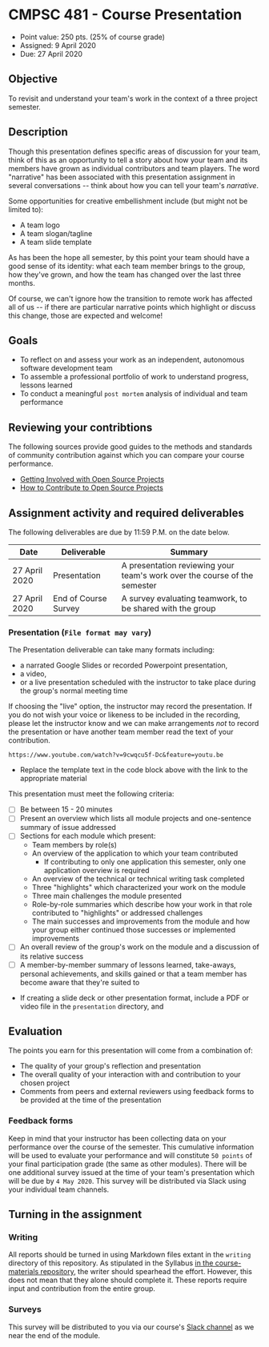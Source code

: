 # CMPSC 481 - Course Presentation

* Point value: 250 pts. (25% of course grade)
* Assigned: 9 April 2020
* Due: 27 April 2020

## Objective

To revisit and understand your team's work in the context of a three project semester.

## Description

Though this presentation defines specific areas of discussion for your team, think of this as an opportunity to tell a story about how your team and its members have grown as individual contributors and team players. The word "narrative" has been associated with this presentation assignment in several conversations -- think about how you can tell your team's _narrative_.

Some opportunities for creative embellishment include (but might not be limited to):

* A team logo
* A team slogan/tagline
* A team slide template

As has been the hope all semester, by this point your team should have a good sense of its identity: what each team member brings to the group, how they've grown, and how the team has changed over the last three months.

Of course, we can't ignore how the transition to remote work has affected all of us -- if there are particular narrative points which highlight or discuss this change, those are expected and welcome!

## Goals

* To reflect on and assess your work as an independent, autonomous software development team
* To assemble a professional portfolio of work to understand progress, lessons learned
* To conduct a meaningful `post mortem` analysis of individual and team performance

## Reviewing your contribtions

The following sources provide good guides to the methods and standards of community contribution against which you can compare your course performance.

* [Getting Involved with Open Source Projects](https://blog.teamtreehouse.com/getting-involved-open-source-projects)
* [How to Contribute to Open Source Projects](https://opensource.guide/how-to-contribute/)

## Assignment activity and required deliverables

The following deliverables are due by 11:59 P.M. on the date below.

| Date            | Deliverable            | Summary                                                                                   |
|-----------------|------------------------|-------------------------------------------------------------------------------------------|
| 27 April 2020   | Presentation           | A presentation reviewing your team's work over the course of the semester                 |
| 27 April 2020   | End of Course Survey   | A survey evaluating teamwork, to be shared with the group                                 |

### Presentation (`File format may vary`)

The Presentation deliverable can take many formats including:

* a narrated Google Slides or recorded Powerpoint presentation,
* a video,
* or a live presentation scheduled with the instructor to take place during the group's normal meeting time

If choosing the "live" option, the instructor may record the presentation. If you do not wish your voice or likeness to be included in the recording, please let the instructor know and we can make arrangements _not_ to record the presentation or have another team member read the text of your contribution.

```
https://www.youtube.com/watch?v=9cwqcu5f-Dc&feature=youtu.be
```

* Replace the template text in the code block above with the link to the appropriate material

This presentation must meet the following criteria:

- [ ] Be between 15 - 20 minutes
- [ ] Present an overview which lists all module projects and one-sentence summary of issue addressed
- [ ] Sections for each module which present:
  * Team members by role(s)
  * An overview of the application to which your team contributed
    * If contributing to only one application this semester, only one application overview is required
  * An overview of the technical or technical writing task completed
  * Three "highlights" which characterized your work on the module
  * Three main challenges the module presented
  * Role-by-role summaries which describe how your work in that role contributed to "highlights" or addressed challenges
  * The main successes and improvements from the module and how your group either continued those successes or implemented improvements
- [ ] An overall review of the group's work on the module and a discussion of its relative success
- [ ] A member-by-member summary of lessons learned, take-aways, personal achievements, and skills gained or that a team member has become aware that they're suited to

* If creating a slide deck or other presentation format, include a PDF or video file in the `presentation` directory, and

## Evaluation

The points you earn for this presentation will come from a combination of:

* The quality of your group's reflection and presentation
* The overall quality of your interaction with and contribution to your chosen project
* Comments from peers and external reviewers using feedback forms to be provided at the time of the presentation

### Feedback forms

Keep in mind that your instructor has been collecting data on your performance over the course of the semester. This cumulative information will be used to evaluate your performance and will constitute `50 points` of your final participation grade (the same as other modules). There will be one additional survey issued at the time of your team's presentation which will be due by `4 May 2020`. This survey will be distributed via Slack using your individual team channels.

## Turning in the assignment

### Writing

All reports should be turned in using Markdown files extant in the `writing` directory of this repository. As stipulated in the Syllabus [in the course-materials repository](https://github.com/allegheny-college-cmpsc-481-spring-2020/course-materials), the writer should spearhead the effort. However, this does not mean that they alone should complete it. These reports require input and contribution from the entire group.

### Surveys

This survey will be distributed to you via our course's [Slack channel](http://cmpsc-481-sp-2020.slack.com) as we near the end of the module.
